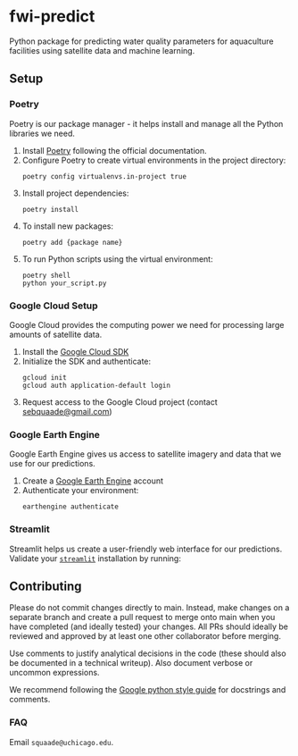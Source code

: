 # fwi-predict

Python package for predicting water quality parameters for aquaculture facilities using satellite data and machine learning.

## Setup

### Poetry
Poetry is our package manager - it helps install and manage all the Python libraries we need.

1. Install [Poetry](https://python-poetry.org/docs/#installation) following the official documentation.
2. Configure Poetry to create virtual environments in the project directory:
   ```
   poetry config virtualenvs.in-project true
   ```
3. Install project dependencies:
   ```
   poetry install
   ```
4. To install new packages:
   ```
   poetry add {package name}
   ```
4. To run Python scripts using the virtual environment:
   ```
   poetry shell
   python your_script.py
   ```

### Google Cloud Setup
Google Cloud provides the computing power we need for processing large amounts of satellite data.

1. Install the [Google Cloud SDK](https://cloud.google.com/sdk/docs/install)
2. Initialize the SDK and authenticate:
   ```
   gcloud init
   gcloud auth application-default login
   ```
3. Request access to the Google Cloud project (contact sebquaade@gmail.com)

### Google Earth Engine
Google Earth Engine gives us access to satellite imagery and data that we use for our predictions.

1. Create a [Google Earth Engine](https://earthengine.google.com/) account
2. Authenticate your environment:
   ```
   earthengine authenticate
   ```

### Streamlit
Streamlit helps us create a user-friendly web interface for our predictions. Validate your [`streamlit`](https://streamlit.io/) installation by running:


## Contributing
Please do not commit changes directly to main. Instead, make changes on a separate branch and create a pull request to merge onto main when you have completed (and ideally tested) your changes. All PRs should ideally be reviewed and approved by at least one other collaborator before merging.

Use comments to justify analytical decisions in the code (these should also be documented in a technical writeup). Also document verbose or uncommon expressions.

We recommend following the [Google python style guide](https://google.github.io/styleguide/pyguide.html#38-comments-and-docstrings) for docstrings and comments.

### FAQ
Email `squaade@uchicago.edu`.
